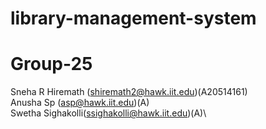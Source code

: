 # library-management-system
# Group-25

Sneha R Hiremath (shiremath2@hawk.iit.edu)(A20514161)\
Anusha Sp (asp@hawk.iit.edu)(A)\
Swetha Sighakolli(ssighakolli@hawk.iit.edu)(A)\
